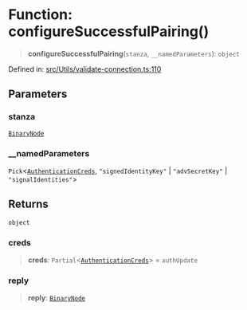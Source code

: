 # Function: configureSuccessfulPairing()

> **configureSuccessfulPairing**(`stanza`, `__namedParameters`): `object`

Defined in: [src/Utils/validate-connection.ts:110](https://github.com/Fokusdotid/bail/blob/82f46c566476ac566bfd781dede14412fcdfb787/src/Utils/validate-connection.ts#L110)

## Parameters

### stanza

[`BinaryNode`](../type-aliases/BinaryNode.md)

### \_\_namedParameters

`Pick`\<[`AuthenticationCreds`](../type-aliases/AuthenticationCreds.md), `"signedIdentityKey"` \| `"advSecretKey"` \| `"signalIdentities"`\>

## Returns

`object`

### creds

> **creds**: `Partial`\<[`AuthenticationCreds`](../type-aliases/AuthenticationCreds.md)\> = `authUpdate`

### reply

> **reply**: [`BinaryNode`](../type-aliases/BinaryNode.md)
